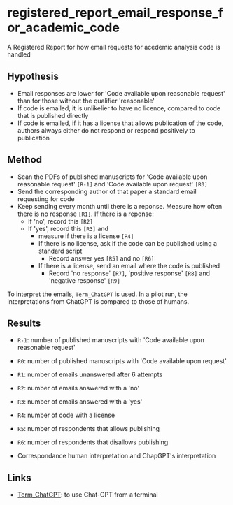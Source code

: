 # registered_report_email_response_for_academic_code

A Registered Report for how email requests for acedemic analysis code is handled

## Hypothesis

 * Email responses are lower for 'Code available upon reasonable request'
   than for those without the qualifier 'reasonable'
 * If code is emailed, it is unlikelier to have no licence, 
   compared to code that is published directly
 * If code is emailed, if it has a license that allows publication of the code,
   authors always either do not respond or respond positively to publication

## Method

 * Scan the PDFs of published manuscripts for 'Code available upon reasonable request' `[R-1]`
   and 'Code available upon request' `[R0]`
 * Send the corresponding author of that paper a standard email requesting for code
 * Keep sending every month until there is a reponse. 
   Measure how often there is no response `[R1]`. If there is a reponse:
   * If 'no', record this `[R2]`
   * If 'yes', record this `[R3]` and
     * measure if there is a license `[R4]`
     * If there is no license, ask if the code can be published using a standard script
       * Record answer yes `[R5]` and no `[R6]`
     * If there is a license, send an email where the code is published
       * Record 'no response' `[R7]`, 'positive response' `[R8]` and 'negative response' `[R9]`

To interpret the emails, `Term_ChatGPT` is used.
In a pilot run, the interpretations from ChatGPT 
is compared to those of humans.

## Results

 * `R-1`: number of published manuscripts with 'Code available upon reasonable request' 
 * `R0`: number of published manuscripts with 'Code available upon request' 
 * `R1`: number of emails unanswered after 6 attempts
 * `R2`: number of emails answered with a 'no'
 * `R3`: number of emails answered with a 'yes'
 * `R4`: number of code with a license
 * `R5`: number of respondents that allows publishing
 * `R6`: number of respondents that disallows publishing

 * Correspondance human interpretation and ChapGPT's interpretation

## Links

 * [Term_ChatGPT](https://github.com/waxdred/Term_ChatGPT): 
   to use Chat-GPT from a terminal
